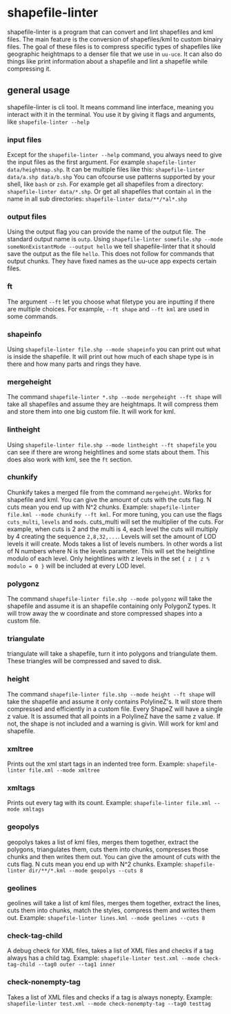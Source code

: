 # shapefile-linter

shapefile-linter is a program that can convert and lint shapefiles and kml files.
The main feature is the conversion of shapefiles/kml to custom binairy files.
The goal of these files is to compress specific types of shapefiles like geographic heightmaps to a
denser file that we use in `uu-uce`.
It can also do things like print information about a shapefile and lint a shapefile while compressing it.

## general usage

shapefile-linter is cli tool. It means command line interface, meaning you interact with it in the terminal.
You use it by giving it flags and arguments, like `shapefile-linter --help`

### input files

Except for the `shapefile-linter --help` command, you always need to give the input files as the first argument.
For example `shapefile-linter data/heightmap.shp`.
It can be multiple files like this: `shapefile-linter data/a.shp data/b.shp`
You can ofcourse use patterns supported by your shell, like `bash` or `zsh`.
For example get all shapefiles from a directory: `shapefile-linter data/*.shp`.
Or get all shapefiles that contain `al` in the name in all sub directories:
`shapefile-linter data/**/*al*.shp`

### output files

Using the output flag you can provide the name of the output file. The standard output name is `outp`.
Using `shapefile-linter somefile.shp --mode someNonExistantMode --output hello` we tell shapefile-linter
that it should save the output as the file `hello`.
This does not follow for commands that output chunks.
They have fixed names as the uu-uce app expects certain files.

### ft

The argument `--ft` let you choose what filetype you are inputting if there are multiple choices.
For example, `--ft shape` and `--ft kml` are used in some commands.

### shapeinfo

Using `shapefile-linter file.shp --mode shapeinfo` you can print out what is inside the shapefile.
It will print out how much of each shape type is in there and how many parts and rings they have.

### mergeheight

The command `shapefile-linter *.shp --mode mergeheight --ft shape` will take all shapefiles and assume they are heightmaps.
It will compress them and store them into one big custom file.
It will work for kml.

### lintheight

Using `shapefile-linter file.shp --mode lintheight --ft shapefile` you can see if there are wrong heightlines and some stats about them.
This does also work with kml, see the `ft` section.

### chunkify

Chunkify takes a merged file from the command `mergeheight`.
Works for shapefile and kml.
You can give the amount of cuts with the cuts flag.
N cuts mean you end up with N^2 chunks.
Example: `shapefile-linter file.kml --mode chunkify --ft kml`.
For more tuning, you can use the flags `cuts_multi`, `levels` and `mods`.
cuts_multi will set the multiplier of the cuts. For example, when cuts is 2 and the multi is 4, each level the cuts will multiply by 4 creating the sequence `2,8,32,...`.
Levels will set the amount of LOD levels it will create.
Mods takes a list of levels numbers. In other words a list of N numbers where N is the levels parameter.
This will set the heightline modulo of each level.
Only heightlines with z levels in the set `{ z | z % modulo = 0 }` will be included at every LOD level.

### polygonz

The command `shapefile-linter file.shp --mode polygonz` will take the shapefile and assume it is an shapefile
containing only PolygonZ types. It will trow away the w coordinate and store compressed shapes into a custom file.

### triangulate

triangulate will take a shapefile, turn it into polygons and triangulate them.
These triangles will be compressed and saved to disk.

### height

The command `shapefile-linter file.shp --mode height --ft shape` will take the shapefile and assume it only contains
PolylineZ's. It will store them compressed and efficiently in a custom file. Every ShapeZ will have a single z value.
It is assumed that all points in a PolylineZ have the same z value. If not, the shape is not included and a warning
is givin. Will work for kml and shapefile.

### xmltree

Prints out the xml start tags in an indented tree form.
Example: `shapefile-linter file.xml --mode xmltree`

### xmltags

Prints out every tag with its count.
Example: `shapefile-linter file.xml --mode xmltags`

### geopolys

geopolys takes a list of kml files, merges them together, extract the polygons, triangulates them, cuts them into chunks, compresses those chunks and then writes them out.
You can give the amount of cuts with the cuts flag.
N cuts mean you end up with N^2 chunks.
Example: `shapefile-linter dir/**/*.kml --mode geopolys --cuts 8`

### geolines

geolines will take a list of kml files, merges them together, extract the lines, cuts them into chunks, match the styles, compress them and writes them out.
Example: `shapefile-linter lines.kml --mode geolines --cuts 8`

### check-tag-child

A debug check for XML files, takes a list of XML files and checks if a tag always has a child tag.
Example: `shapefile-linter test.xml --mode check-tag-child --tag0 outer --tag1 inner`

### check-nonempty-tag

Takes a list of XML files and checks if a tag is always nonepty.
Example: `shapefile-linter test.xml --mode check-nonempty-tag --tag0 testtag`
